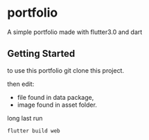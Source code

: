 # portfolio

A simple portfolio made with flutter3.0 and dart

## Getting Started

to use this portfolio git clone this project.

then edit:

- file found in data package,
- image found in asset folder.

long last run

```bash
flutter build web
```